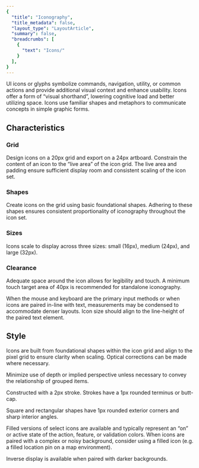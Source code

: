 ```yaml
---
{
  "title": "Iconography",
  "title_metadata": false,
  "layout_type": "LayoutArticle",
  "summary": false,
  "breadcrumbs": [
    {
      "text": "Icons/"
    }
  ],
}
---
```

<cdr-doc-table-of-contents-shell>

UI icons or glyphs symbolize commands, navigation, utility, or common actions and provide additional visual context and enhance usability. Icons offer a form of “visual shorthand”, lowering cognitive load and better utilizing space. Icons use familiar shapes and metaphors to communicate concepts in simple graphic forms.


## Characteristics

### Grid

<cdr-img class="cdr-doc-article-img" :src="$withBase(`/iconography/grid.png`)"/>

Design icons on a 20px grid and export on a 24px artboard. Constrain the content of an icon  to the “live area” of the icon grid. The live area and padding ensure sufficient display room and consistent scaling of the icon set.

### Shapes

<cdr-img class="cdr-doc-article-img" :src="$withBase(`/iconography/shapes.png`)"/>

Create icons  on the grid using basic foundational shapes. Adhering to these shapes ensures consistent proportionality of iconography throughout the icon set.


### Sizes

Icons scale to display across three sizes: small (16px), medium (24px), and large (32px).

### Clearance

Adequate space around the icon allows for legibility and touch. A minimum touch target area of 40px is recommended for standalone iconography.

<cdr-img class="cdr-doc-article-img" :src="$withBase(`/iconography/clearance.png`)"/>

When the mouse and keyboard are the primary input methods or when icons are paired in-line with text, measurements may be condensed to accommodate denser layouts. Icon size should align to the line-height of the paired text element.

<cdr-img class="cdr-doc-article-img" :src="$withBase(`/iconography/clearance2.png`)"/>

## Style
Icons are built from foundational shapes within the icon grid and align to the pixel grid to ensure clarity when scaling. Optical corrections can be made where necessary.

<cdr-img class="cdr-doc-article-img" :src="$withBase(`/iconography/style.png`)"/>


Minimize use  of depth or implied perspective unless necessary to convey the relationship of grouped items.

<cdr-img class="cdr-doc-article-img" :src="$withBase(`/iconography/style2.png`)"/>


Constructed with a 2px stroke. Strokes have a 1px rounded terminus or butt-cap.

<cdr-img class="cdr-doc-article-img" :src="$withBase(`/iconography/style3.png`)"/>

Square and rectangular shapes have 1px rounded exterior corners and sharp interior angles.

<cdr-img class="cdr-doc-article-img" :src="$withBase(`/iconography/style4.png`)"/>

Filled versions of select icons are available and typically represent an “on” or active state of the action, feature, or validation colors. When icons are paired with a complex or noisy background, consider using a filled icon (e.g. a filled location pin on a map environment).

<cdr-img class="cdr-doc-article-img" :src="$withBase(`/iconography/style5.png`)"/>

Inverse display is available when paired with darker backgrounds.

<cdr-img class="cdr-doc-article-img" :src="$withBase(`/iconography/style6.png`)"/>

</cdr-doc-table-of-contents-shell>
